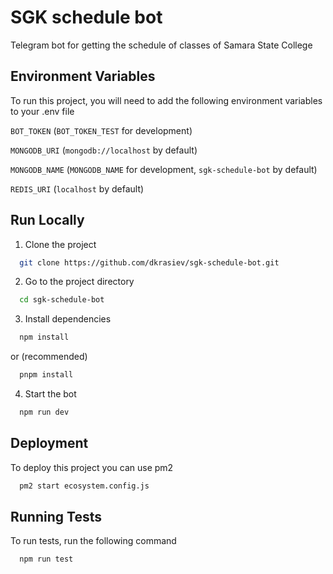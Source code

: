 # SGK schedule bot

Telegram bot for getting the schedule of classes of Samara State College

## Environment Variables

To run this project, you will need to add the following environment variables to your .env file

`BOT_TOKEN` (`BOT_TOKEN_TEST` for development)

`MONGODB_URI` (`mongodb://localhost` by default)

`MONGODB_NAME` (`MONGODB_NAME` for development, `sgk-schedule-bot` by default)

`REDIS_URI` (`localhost` by default)

## Run Locally

1. Clone the project

```bash
  git clone https://github.com/dkrasiev/sgk-schedule-bot.git
```

2. Go to the project directory

```bash
  cd sgk-schedule-bot
```

3. Install dependencies

```bash
  npm install
```

or (recommended)

```bash
  pnpm install
```

4. Start the bot

```bash
  npm run dev
```

## Deployment

To deploy this project you can use pm2

```bash
  pm2 start ecosystem.config.js
```

## Running Tests

To run tests, run the following command

```bash
  npm run test
```
